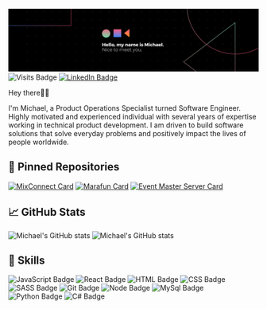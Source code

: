 ![Welcome Cover](./assets/WelcomeBanner.png)
![Visits Badge](https://badges.pufler.dev/visits/emotivz/emotivz)
[![LinkedIn Badge](https://img.shields.io/badge/LinkedIn-Profile-informational?style=flat&logo=linkedin&logoColor=white&color=0D76A8)](https://www.linkedin.com/in/michaelorimolade/)

Hey there👋🏾

I'm Michael, a Product Operations Specialist turned Software Engineer. Highly motivated and experienced individual with several years of expertise working in technical product development. I am driven to build software solutions that solve everyday problems and positively impact the lives of people worldwide.

## 📌 Pinned Repositories

[![MixConnect Card](https://github-readme-stats-plum-two-24.vercel.app/api/pin/?username=emotivz&repo=mixconnect)](https://github.com/Emotivz/mixconnect)
[![Marafun Card](https://github-readme-stats-plum-two-24.vercel.app/api/pin/?username=emotivz&repo=marafun)](https://github.com/Emotivz/marafun)
[![Event Master Server Card](https://github-readme-stats-plum-two-24.vercel.app/api/pin/?username=emotivz&repo=Liam-Michael-EventMaster-Server)](https://github.com/Emotivz/Liam-Michael-EventMaster-Server)

## 📈 GitHub Stats

![Michael's GitHub stats](https://github-readme-stats-plum-two-24.vercel.app/api/top-langs/?username=emotivz&show_icons=true&langs_count=10) ![Michael's GitHub stats](https://github-readme-stats.vercel.app/api?username=emotivz&show_icons=true)

## 💼 Skills

![JavaScript Badge](https://img.shields.io/badge/Code-JavaScript-informational?logo=JavaScript)
![React Badge](https://img.shields.io/badge/Code-React-informational?logo=React)
![HTML Badge](https://img.shields.io/badge/Code-html-informational?logo=html)
![CSS Badge](https://img.shields.io/badge/Code-CSS-informational?logo=css)
![SASS Badge](https://img.shields.io/badge/Code-SASS-informational?logo=SASS)
![Git Badge](https://img.shields.io/badge/Code-GIT-informational?logo=git)
![Node Badge](https://img.shields.io/badge/Code-Node.js-informational?logo=node.js)
![MySql Badge](https://img.shields.io/badge/Code-MySql-informational?logo=mysql)
![Python Badge](https://img.shields.io/badge/Code-Python-informational?logo=python)
![C# Badge](https://img.shields.io/badge/Code-C%23-informational?logo=CSharp)
